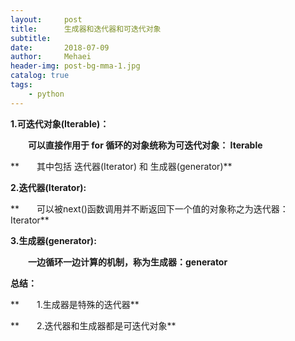 ```yaml
---
layout:     post
title:      生成器和迭代器和可迭代对象
subtitle:   
date:       2018-07-09
author:     Mehaei
header-img: post-bg-mma-1.jpg
catalog: true
tags:
    - python
---
```

**1.可迭代对象(Iterable)：**

　　**可以直接作用于 for 循环的对象统称为可迭代对象： Iterable** 

**　　其中包括 迭代器(Iterator) 和 生成器(generator)**

**2.迭代器(Iterator):**

**　　可以被next()函数调用并不断返回下一个值的对象称之为迭代器：Iterator**

**3.生成器(generator):**

　　**一边循环一边计算的机制，称为生成器：generator**

**总结：**

**　　1.生成器是特殊的迭代器**

**　　2.迭代器和生成器都是可迭代对象**
